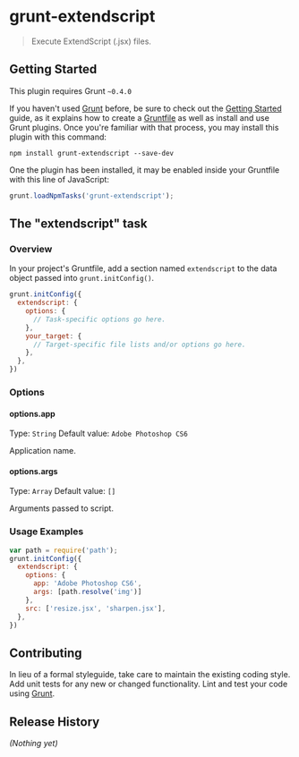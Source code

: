 # grunt-extendscript

> Execute ExtendScript (.jsx) files.

## Getting Started
This plugin requires Grunt `~0.4.0`

If you haven't used [Grunt](http://gruntjs.com/) before, be sure to check out the [Getting Started](http://gruntjs.com/getting-started) guide, as it explains how to create a [Gruntfile](http://gruntjs.com/sample-gruntfile) as well as install and use Grunt plugins. Once you're familiar with that process, you may install this plugin with this command:

```shell
npm install grunt-extendscript --save-dev
```

One the plugin has been installed, it may be enabled inside your Gruntfile with this line of JavaScript:

```js
grunt.loadNpmTasks('grunt-extendscript');
```

## The "extendscript" task

### Overview
In your project's Gruntfile, add a section named `extendscript` to the data object passed into `grunt.initConfig()`.

```js
grunt.initConfig({
  extendscript: {
    options: {
      // Task-specific options go here.
    },
    your_target: {
      // Target-specific file lists and/or options go here.
    },
  },
})
```

### Options

#### options.app
Type: `String`
Default value: `Adobe Photoshop CS6`

Application name.

#### options.args
Type: `Array`
Default value: `[]`

Arguments passed to script.

### Usage Examples

```js
var path = require('path');
grunt.initConfig({
  extendscript: {
    options: {
      app: 'Adobe Photoshop CS6',
      args: [path.resolve('img')]
    },
    src: ['resize.jsx', 'sharpen.jsx'],
  },
})
```

## Contributing
In lieu of a formal styleguide, take care to maintain the existing coding style. Add unit tests for any new or changed functionality. Lint and test your code using [Grunt](http://gruntjs.com/).

## Release History
_(Nothing yet)_
